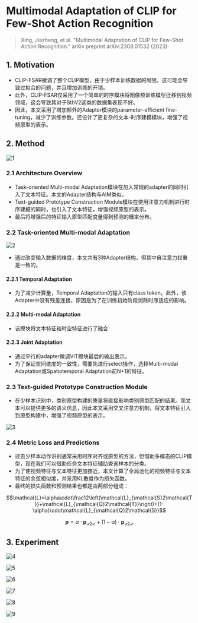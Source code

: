 # Multimodal Adaptation of CLIP for Few-Shot Action Recognition

> Xing, Jiazheng, et al. "Multimodal Adaptation of CLIP for Few-Shot Action Recognition." arXiv preprint arXiv:2308.01532 (2023).

## 1. Motivation

- CLIP-FSAR微调了整个CLIP模型，由于少样本训练数据的局限。这可能会导致过拟合的问题，并且增加训练的开销。
- 此外，CLIP-FSAR仅采用了一个简单的时序模块将图像预训练模型迁移到视频领域，这会导致其对于SthV2这类的数据集表现不好。
- 因此，本文采用了增加额外的Adapter模块的parameter-efficient fine-tuning，减少了训练参数。还设计了更复杂的文本-时序建模模块，增强了视频原型的表示。

## 2. Method

![1](https://raw.githubusercontent.com/bobochow/blog_img/main/img/MA-CLIP1.png)

### 2.1 Architecture Overview

- Task-oriented Multi-modal Adaptation模块在加入常规的adapter的同时引入了文本特征。本文的Adapter结构与AIM类似。
- Text-guided Prototype Construction Module模块在使用注意力机制进行时序建模的同时，也引入了文本特征，增强视频原型的表示。
- 最后将增强后的特征输入原型匹配度量得到预测的概率分布。

### 2.2 Task-oriented Multi-modal Adaptation

![2](https://raw.githubusercontent.com/bobochow/blog_img/main/img/MA-CLIP2.png)

- 通过改变输入数据的维度，本文共有3种Adapter结构，但其中自注意力权重是一致的。

#### 2.2.1 Temporal Adaptation

- 为了减少计算量，Temporal Adaptation的输入只有class token。此外，该Adapter中没有残差连接，原因是为了在训练初始阶段消除时序适应的影响。

#### 2.2.2 Multi-modal Adaptation

- 该模块将文本特征和时空特征进行了融合

#### 2.2.3 Joint Adaptation

- 通过平行的adapter微调ViT模块最后的输出表示。
- 为了保证空间维度的一致性，需要先进行select操作，选择Multi-modal Adaptation或Spatiotemporal Adaptation前N+1的特征。

### 2.3 Text-guided Prototype Construction Module

- 在少样本识别中，类别原型构建的质量将直接影响类别原型匹配的结果。而文本可以提供更多的语义信息，因此本文采用交叉注意力机制，将文本特征引入到原型构建中，增强了视频原型的表示。

![3](https://raw.githubusercontent.com/bobochow/blog_img/main/img/MA-CLIP3.png)

### 2.4 Metric Loss and Predictions

- 过去少样本动作识别通常采用时序对齐或原型的方法，但借助多模态的CLIP模型，现在我们可以借助任务文本特征辅助查询样本的分类。
- 为了使视频特征与文本特征更加接近，本文计算了全局池化的视频特征与文本特征的余弦相似度，并采用KL散度作为损失函数。
- 最终的损失函数和预测结果也都是由两部分组成：

$$\mathcal{L}=\alpha\cdot\frac12\left(\mathcal{L}_{\mathcal{S}2\mathcal{T}}+\mathcal{L}_{\mathcal{Q}2\mathcal{T}}\right)+(1-\alpha)\cdot\mathcal{L}_{\mathcal{Q}2\mathcal{S}}$$

$$\mathbf{p}=\alpha\cdot\mathbf{p}_{\mathcal{Q}2\mathcal{T}}+(1-\alpha)\cdot\mathbf{p}_{\mathcal{Q}2\mathcal{S}}$$

## 3. Experiment

![4](https://raw.githubusercontent.com/bobochow/blog_img/main/img/MA-CLIP4.png)

![5](https://raw.githubusercontent.com/bobochow/blog_img/main/img/MA-CLIP5.png)

![6](https://raw.githubusercontent.com/bobochow/blog_img/main/img/MA-CLIP6.png)

![7](https://raw.githubusercontent.com/bobochow/blog_img/main/img/MA-CLIP7.png)

![8](https://raw.githubusercontent.com/bobochow/blog_img/main/img/MA-CLIP8.png)

![9](https://raw.githubusercontent.com/bobochow/blog_img/main/img/MA-CLIP9.png)
